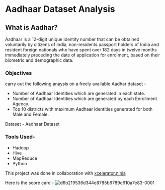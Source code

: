 # Aadhaar Dataset Analysis

## What is Aadhar?
Aadhaar is a 12-digit unique identity number that can be obtained voluntarily by citizens of India, non-residents passport holders of India and resident foreign nationals who have spent over 182 days in twelve months immediately preceding the date of application for enrolment, based on their biometric and demographic data.

### Objectives  

carry out the following anaysis on a freely available Aadhar dataset - 

- Number of Aadhaar Identities which are generated in each state. 
- Number of Aadhaar Identities which are generated by each Enrollment Agency. 
- Top 10 districts with maximum Aadhaar identities generated for both Male and Female.

Dataset - Aadhaar Dataset 

### Tools Used-
- Hadoop
- Hive
- MapReduce
- Python 

This project was done in collaboration with [xcelerator.ninja](https://xcelerator.ninja/)

Here is the score card -
![d6b219536d344e8785b6789c610a7e83-0001](https://user-images.githubusercontent.com/23186617/142040964-0df8aab6-f821-4172-b0f9-05e29948518e.jpg)
